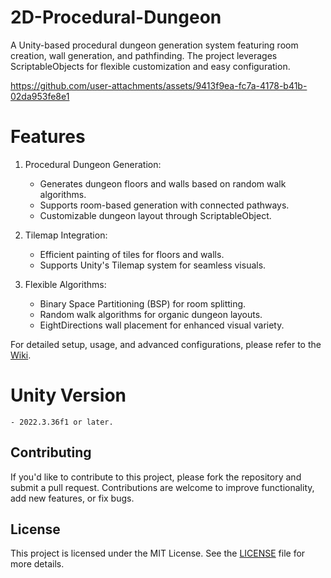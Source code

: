 # 2D-Procedural-Dungeon
 
A Unity-based procedural dungeon generation system featuring room creation, wall generation, and pathfinding. The project leverages ScriptableObjects for flexible customization and easy configuration.

https://github.com/user-attachments/assets/9413f9ea-fc7a-4178-b41b-02da953fe8e1

# Features
1. Procedural Dungeon Generation:

    - Generates dungeon floors and walls based on random walk algorithms.
    - Supports room-based generation with connected pathways.
    - Customizable dungeon layout through ScriptableObject.

2. Tilemap Integration:

    - Efficient painting of tiles for floors and walls.
    - Supports Unity's Tilemap system for seamless visuals.

3. Flexible Algorithms:

    - Binary Space Partitioning (BSP) for room splitting.
    - Random walk algorithms for organic dungeon layouts.
    - EightDirections wall placement for enhanced visual variety.

For detailed setup, usage, and advanced configurations, please refer to the [Wiki](https://github.com/dennis112999/2D-Procedural-Dungeon/wiki).

# Unity Version
    - 2022.3.36f1 or later.

## Contributing

If you'd like to contribute to this project, please fork the repository and submit a pull request. Contributions are welcome to improve functionality, add new features, or fix bugs.

## License

This project is licensed under the MIT License. See the [LICENSE](LICENSE) file for more details.

